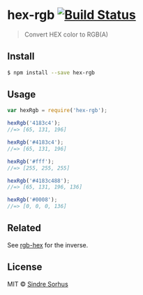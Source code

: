 # hex-rgb [![Build Status](https://travis-ci.org/sindresorhus/hex-rgb.svg?branch=master)](https://travis-ci.org/sindresorhus/hex-rgb)

> Convert HEX color to RGB(A)


## Install

```sh
$ npm install --save hex-rgb
```


## Usage

```js
var hexRgb = require('hex-rgb');

hexRgb('4183c4');
//=> [65, 131, 196]

hexRgb('#4183c4');
//=> [65, 131, 196]

hexRgb('#fff');
//=> [255, 255, 255]

hexRgb('#4183c488');
//=> [65, 131, 196, 136]

hexRgb('#0008');
//=> [0, 0, 0, 136]
```


## Related

See [rgb-hex](https://github.com/sindresorhus/rgb-hex) for the inverse.


## License

MIT © [Sindre Sorhus](http://sindresorhus.com)
